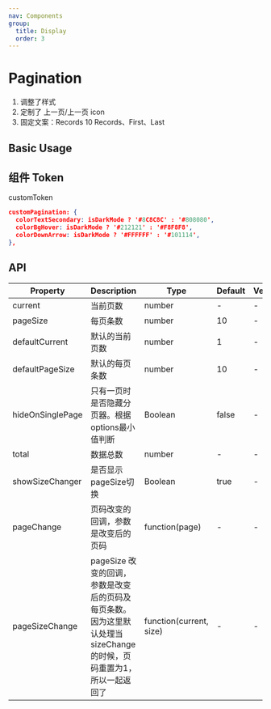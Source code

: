 ```yaml
---
nav: Components
group:
  title: Display
  order: 3
---
```


# Pagination

1. 调整了样式
2. 定制了 上一页/上一页 icon
3. 固定文案：Records 10 Records、First、Last

## Basic Usage

<code src="./demos/basic.tsx"></code>

## 组件 Token

customToken

```json
customPagination: {
  colorTextSecondary: isDarkMode ? '#8C8C8C' : '#808080',
  colorBgHover: isDarkMode ? '#212121' : '#F8F8F8',
  colorDownArrow: isDarkMode ? '#FFFFFF' : '#101114',
},
```

## API

| Property | Description | Type | Default | Version |
| --- | --- | --- | --- | --- |
| current | 当前页数 | number | - | - |
| pageSize | 每页条数 | number | 10 | - |
| defaultCurrent | 默认的当前页数 | number | 1 | - |
| defaultPageSize | 默认的每页条数 | number | 10 | - |
| hideOnSinglePage | 只有一页时是否隐藏分页器。根据options最小值判断 | Boolean | false | - |
| total | 数据总数 | number | - | - |
| showSizeChanger | 是否显示pageSize切换 | Boolean | true | - |
| pageChange | 页码改变的回调，参数是改变后的页码 | function(page) | - | - |
| pageSizeChange | pageSize 改变的回调，参数是改变后的页码及每页条数。因为这里默认处理当sizeChange的时候，页码重置为1，所以一起返回了 | function(current, size) | - | - |
